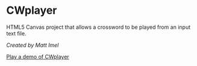 CWplayer
========

HTML5 Canvas project that allows a crossword to be played from an input text file.

_Created by Matt Imel_

[Play a demo of CWplayer](http://www.zombiehippie.com/incomplete/html/CrossWordPlayer.html)

